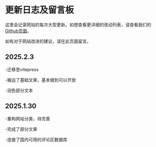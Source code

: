 # 更新日志及留言板

这里会记录网站的每次大型更新。如想查看更详细的改动列表，请查看我们的[Github页面](https://github.com/MCSeekeri/remember11/)。

如有对于网站改进的建议，请在此页面留言。

## 2025.2.3

-迁移至vitepress

-搬运了基础文章，基本做到可以开放

-润色部分文本

## 2025.1.30

-重构网站分类，待完善

-完成了部分文章

-连接了国内可用的评论区数据库
